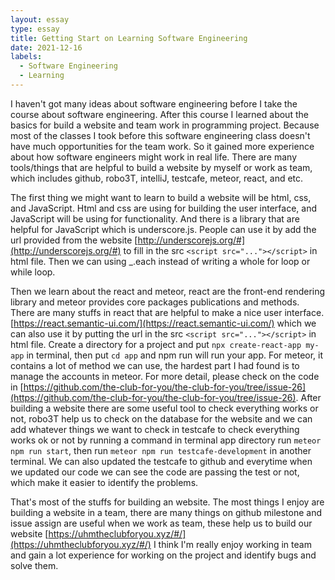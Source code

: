 ```yaml
---
layout: essay
type: essay
title: Getting Start on Learning Software Engineering
date: 2021-12-16
labels:
  - Software Engineering
  - Learning
---
```

I haven't got many ideas about software engineering before I take the course about software engineering. After this course I learned about the basics for build a website and team work in programming project. Because most of the classes I took before this software engineering class doesn't have much opportunities for the team work. So it gained more experience about how software engineers might work in real life. There are many tools/things that are helpful to build a website by myself or work as team, which includes github, robo3T, intelliJ, testcafe, meteor, react, and etc.

The first thing we might want to learn to build a website will be html, css, and JavaScript. Html and css are using for building the user interface, and JavaScript will be using for functionality. And there is a library that are helpful for JavaScript which is underscore.js. People can use it by add the url provided from the website [http://underscorejs.org/#](http://underscorejs.org/#) to fill in the src ```<script src="..."></script>``` in html file. Then we can using _.each instead of writing a whole for loop or while loop.

Then we learn about the react and meteor, react are the front-end rendering library and meteor provides core packages publications and methods. There are many stuffs in react that are helpful to make a nice user interface. [https://react.semantic-ui.com/](https://react.semantic-ui.com/) which we can also use it by putting the url in the src ```<script src="..."></script>``` in html file. Create a directory for a project and put ```npx create-react-app my-app``` in terminal, then put ```cd app``` and npm run will run your app. For meteor, it contains a lot of method we can use, the hardest part I had found is to manage the accounts in meteor. For more detail, please check on the code in [https://github.com/the-club-for-you/the-club-for-you/tree/issue-26](https://github.com/the-club-for-you/the-club-for-you/tree/issue-26). After building a website there are some useful tool to check everything works or not, robo3T help us to check on the database for the website and we can add whatever things we want to check in testcafe to check everything works ok or not by running a command in terminal app directory run ```meteor npm run start```, then run ```meteor npm run testcafe-development``` in another terminal. We can also updated the testcafe to github and everytime when we updated our code we can see the code are passing the test or not, which make it easier to identify the problems.

That's most of the stuffs for building an website. The most things I enjoy are building a website in a team, there are many things on github milestone and issue assign are useful when we work as team, these help us to build our website [https://uhmtheclubforyou.xyz/#/](https://uhmtheclubforyou.xyz/#/) I think I'm really enjoy working in team and gain a lot experience for working on the project and identify bugs and solve them.
